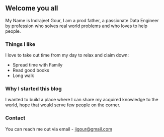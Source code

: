 ## Welcome you all

My Name is Indrajeet Gour, I am a prod father, a passionate Data Engineer by profession who solves real world problems and who loves to help people.

### Things I like
I love to take out time from my day to relax and claim down:
- Spread time with Family
- Read good books
- Long walk

### Why I started this blog

I wanted to build a place where I can share my acquired knowledge to the world, hope that would serve few people on the corner.

### Contact

You can reach me out via email - <ijgour@gmail.com>
